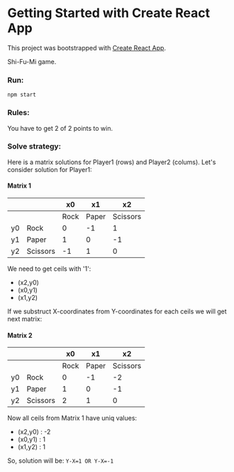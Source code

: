 # Getting Started with Create React App

This project was bootstrapped with [Create React App](https://github.com/facebook/create-react-app).

Shi-Fu-Mi game.

### Run:

`npm start`

### Rules:

You have to get 2 of 2 points to win.

### Solve strategy:

Here is a matrix solutions for Player1 (rows) and Player2 (colums). Let's consider solution for Player1:

#### Matrix 1

|     |          | x0   | x1    | x2       |
| --- | -------- | ---- | ----- | -------- |
|     |          | Rock | Paper | Scissors |
| y0  | Rock     | 0    | -1    | 1        |
| y1  | Paper    | 1    | 0     | -1       |
| y2  | Scissors | -1   | 1     | 0        |

We need to get ceils with '1':

- (x2,y0)
- (x0,y1)
- (x1,y2)

If we substruct X-coordinates from Y-coordinates for each ceils we will get next matrix:

#### Matrix 2

|     |          | x0   | x1    | x2       |
| --- | -------- | ---- | ----- | -------- |
|     |          | Rock | Paper | Scissors |
| y0  | Rock     | 0    | -1    | -2       |
| y1  | Paper    | 1    | 0     | -1       |
| y2  | Scissors | 2    | 1     | 0        |

Now all ceils from Matrix 1 have uniq values:

- (x2,y0) : -2
- (x0,y1) : 1
- (x1,y2) : 1

So, solution will be:
`Y-X=1 OR Y-X=-1`
